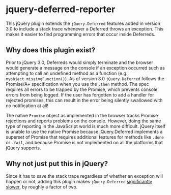 # jquery-deferred-reporter

This jQuery plugin extends the `jQuery.Deferred` features added in version 3.0 to include a stack trace whenever a Deferred throws an exception. This makes it easier to find programming errors that occur inside Deferreds. 

## Why does this plugin exist?

Prior to jQuery 3.0, Deferreds would simply terminate and the browser would generate a message on the console if an exception occurred such as attempting to call an undefined method as a function (e.g., `myobject.missingFunction()`). As of version 3.0 `jQuery.Deferred` follows the Promise/A+ specification when you use the `.then` method. The spec requires all errors to be trapped by the Promise, which prevents console errors from being logged. If the user has forgotten to add a handler for rejected promises, this can result in the error being silently swallowed with no notification at all! 

The native `Promise` object as implemented in the browser tracks Promise rejections and reports problems on the console. However, doing the same type of reporting in the JavaScript world is much more difficult. jQuery itself is unable to use the native Promise because jQuery.Deferred implements a superset of Promise that requires additional features for methods like `.done` or `.fail`, and because Promise is not implemented on all the platforms that jQuery supports.

## Why not just put this in jQuery?

 Since it has to save the stack trace regardless of whether an exception will happen or not, adding this plugin makes `jQuery.Deferred` [significantly slower](https://jsfiddle.net/h20r0e6z/5/), by roughly a factor of two.
 

